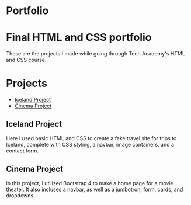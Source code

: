 # Portfolio
<h1>Final HTML and CSS portfolio</h1>
<p>These are the projects I made while going through Tech Academy's HTML and CSS course.</p>

<h1>Projects</h1>
<ul>
    <li><a href="https://github.com/andrewkpoore92/Iceland-Project">Iceland Project
        </a></li>
    <li><a href="https://github.com/andrewkpoore92/Cinema-Project">Cinema Project
        </a></li>
</ul>

<h2>Iceland Project</h1>
<p>Here I used basic HTML and CSS to create a fake travel site for trips to Iceland, complete with CSS styling, a navbar, image containers, and a contact form.</p>

<h2>Cinema Project</h1>
<p>In this project, I utilized Bootstrap 4 to make a home page for a movie theater. It also incluses a navbar, as well as a jumbotron, form, cards, and dropdowns.</p>
